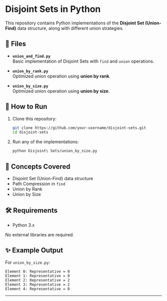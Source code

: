# Disjoint Sets in Python

This repository contains Python implementations of the **Disjoint Set (Union-Find)** data structure, along with different union strategies.

## 📂 Files

- **`union_and_find.py`**  
  Basic implementation of Disjoint Sets with `find` and `union` operations.

- **`union_by_rank.py`**  
  Optimized union operation using **union by rank**.

- **`union_by_size.py`**  
  Optimized union operation using **union by size**.

## 🚀 How to Run

1. Clone this repository:
   ```bash
   git clone https://github.com/your-username/disjoint-sets.git
   cd disjoint-sets


2. Run any of the implementations:

   ```bash
   python Disjoint\ Sets/union_by_size.py
   ```

## 📖 Concepts Covered

* Disjoint Set (Union-Find) data structure
* Path Compression in `find`
* Union by Rank
* Union by Size

## 🛠️ Requirements

* Python 3.x

No external libraries are required.

## ✨ Example Output

For `union_by_size.py`:

```
Element 0: Representative = 0
Element 1: Representative = 0
Element 2: Representative = 2
Element 3: Representative = 2
Element 4: Representative = 0
```

---
